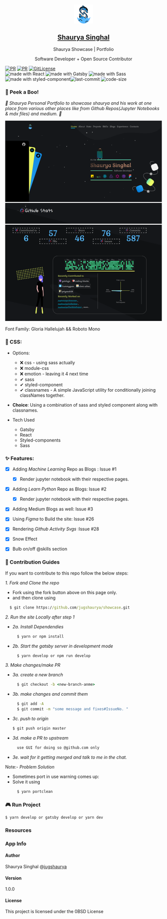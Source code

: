 <p align="center">
  <a href="https://shaurya.now.sh/">
    <img alt="logo" src="./src/static/logo/logo-black.svg" width="60" />
    <h2 align="center">Shaurya Singhal</h2>
  </a>
</p> 
<p align="center">Shaurya Showcase | Portfolio</p>
<p align="center">Software Developer + Open Source Contributor</p>

[![PR](https://img.shields.io/badge/code_style-prettier-ff69b4.svg)](https://github.com/jugshaurya/showcase)
[![PR](https://img.shields.io/badge/PR-Welcome-blue.svg)](https://github.com/jugshaurya/showcase)
[![GitLicense](https://gitlicense.com/badge/jugshaurya/showcase)](https://github.com/jugshaurya/showcase)
<br/>
<img src="https://img.shields.io/badge/made%20with-react-cyan.svg" alt="made with React"> <img src="https://img.shields.io/badge/made%20with-gatsby-purple.svg" alt="made with Gatsby"> <img src="https://img.shields.io/badge/made%20with-sass-ff69f4.svg" alt="made with Sass"> <img src="https://img.shields.io/badge/made%20with-styled--component-blueviolet.svg" alt="made with styled-component"><img src="https://img.shields.io/github/last-commit/jugshaurya/showcase" alt="last-commit"> <img src="https://img.shields.io/github/languages/code-size/jugshaurya/showcase" alt="code-size">

### 👀 Peek a Boo!

_🦄 Shaurya Personal Portfolio to showcase shaurya and his work at one place from various other places like from Github Repos(Jupyter Notebooks & mdx files) and medium. 🦄_

![](./readme-images/showcase1.png)
![](./readme-images/showcase2.png)
![](./readme-images/showcase3.png)

Font Family: Gloria Hallelujah && Roboto Mono

### 🌈 CSS:

- Options:

  - ❌ css - using sass actually
  - ❌ module-css
  - ❌ emotion - leaving it 4 next time
  - ✔ sass
  - ✔ styled-component
  - ✔ classnames - A simple JavaScript utility for conditionally joining classNames together.

- **Choice**: Using a combination of sass and styled component along with classnames.

- Tech Used
  - Gatsby
  - React
  - Styled-components
  - Sass

### ✨ Features:

- [x] Adding _Machine Learning_ Repo as Blogs : Issue #1

  - [x] Render jupyter notebook with their respective pages.

- [x] Adding _Learn Python_ Repo as Blogs: Issue #2

  - [x] Render jupyter notebook with their respective pages.

- [x] Adding Medium Blogs as well: Issue #3
- [x] Using _Figma_ to Build the site: Issue #26
- [x] Rendering _Github Activity Svgs_ :Issue #28
- [x] Snow Effect
- [x] Bulb on/off @skills section

### 👥 Contribution Guides

If you want to contribute to this repo follow the below steps:

_1. Fork and Clone the repo_

- Fork using the fork button above on this page only.
- and then clone using

```cmd
  $ git clone https://github.com/jugshaurya/showcase.git
```

_2. Run the site Locally after step 1_

- _2a. Install Dependendies_
  ```cmd
    $ yarn or npm install
  ```
- _2b. Start the gatsby server in development mode_
  ```cmd
    $ yarn develop or npm run develop
  ```

_3. Make changes/make PR_

- _3a. create a new branch_

  ```cmd
    $ git checkout -b <new-branch-anme>
  ```

- _3b. make changes and commit them_

  ```cmd
    $ git add -A
    $ git commit -m "some message and fixes#IssueNo. "
  ```

- _3c. push to origin_
  ```cmd
  $ git push origin master
  ```
- _3d. make a PR to upstream_
  ```cmd
    use GUI for doing so @github.com only
  ```
- _3e. wait for it getting merged and talk to me in the chat._

Note:- _Problem Solution_

- Sometimes port in use warning comes up:
- Solve it using
  ```cmd
    $ yarn portclean
  ```

### 🎮 Run Project

```cmd
$ yarn develop or gatsby develop or yarn dev
```

### Resources

### App Info

#### Author

Shaurya Singhal
@[jugshaurya](https://shaurya.now.sh)

#### Version

1.0.0

#### License

This project is licensed under the 0BSD License
